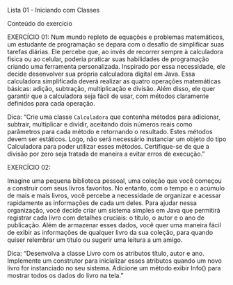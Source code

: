 Lista 01 - Iniciando com Classes

Conteúdo do exercício

EXERCÍCIO 01:
Num mundo repleto de equações e problemas matemáticos, um estudante de programação se depara com o desafio de simplificar suas tarefas diárias. Ele percebe que, ao invés de recorrer sempre à calculadora física ou ao celular, poderia praticar suas habilidades de programação criando uma ferramenta personalizada.
Inspirado por essa necessidade, ele decide desenvolver sua própria calculadora digital em Java. Essa calculadora simplificada deverá realizar as quatro operações matemáticas básicas: adição, subtração, multiplicação e divisão. Além disso, ele quer garantir que a calculadora seja fácil de usar, com métodos claramente definidos para cada operação.

Dica:
“Crie uma classe `Calculadora` que contenha métodos para adicionar, subtrair, multiplicar e dividir, aceitando dois números reais como parâmetros para cada método e retornando o resultado. Estes métodos devem ser estáticos. Logo, não será necessário instanciar um objeto do tipo Calculadora para poder utilizar esses métodos. Certifique-se de que a divisão por zero seja tratada de maneira a evitar erros de execução.”


EXERCÍCIO 02:

Imagine uma pequena biblioteca pessoal, uma coleção que você começou a construir com seus livros favoritos. No entanto, com o tempo e o acúmulo de mais e mais livros, você percebe a necessidade de organizar e acessar rapidamente as informações de cada um deles. 
Para ajudar nessa organização, você decide criar um sistema simples em Java que permitirá registrar cada livro com detalhes cruciais: o título, o autor e o ano de publicação. Além de armazenar esses dados, você quer uma maneira fácil de exibir as informações de qualquer livro da sua coleção, para quando quiser relembrar um título ou sugerir uma leitura a um amigo.

Dica:
“Desenvolva a classe Livro com os atributos título, autor e ano. Implemente um construtor para inicializar esses atributos quando um novo livro for instanciado no seu sistema. Adicione um método exibir Info() para mostrar todos os dados do livro na tela.”
